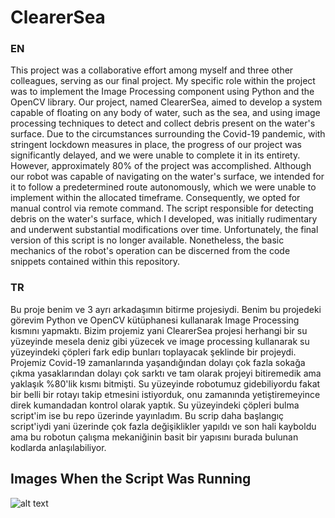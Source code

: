 # ClearerSea
### EN
This project was a collaborative effort among myself and three other colleagues, serving as our final project. My specific role within the project was to implement the Image Processing component using Python and the OpenCV library. Our project, named ClearerSea, aimed to develop a system capable of floating on any body of water, such as the sea, and using image processing techniques to detect and collect debris present on the water's surface. Due to the circumstances surrounding the Covid-19 pandemic, with stringent lockdown measures in place, the progress of our project was significantly delayed, and we were unable to complete it in its entirety. However, approximately 80% of the project was accomplished. Although our robot was capable of navigating on the water's surface, we intended for it to follow a predetermined route autonomously, which we were unable to implement within the allocated timeframe. Consequently, we opted for manual control via remote command. The script responsible for detecting debris on the water's surface, which I developed, was initially rudimentary and underwent substantial modifications over time. Unfortunately, the final version of this script is no longer available. Nonetheless, the basic mechanics of the robot's operation can be discerned from the code snippets contained within this repository.

### TR
Bu proje benim ve 3 ayrı arkadaşımın bitirme projesiydi. Benim bu projedeki görevim Python ve OpenCV kütüphanesi kullanarak Image Processing kısmını yapmaktı. Bizim projemiz yani ClearerSea projesi herhangi bir su yüzeyinde mesela deniz gibi yüzecek ve image processing kullanarak su yüzeyindeki çöpleri fark edip bunları toplayacak şeklinde bir projeydi. Projemiz Covid-19 zamanlarında yaşandığından dolayı çok fazla sokağa çıkma yasaklarından dolayı çok sarktı ve tam olarak projeyi bitiremedik ama yaklaşık %80'lik kısmı bitmişti. Su yüzeyinde robotumuz gidebiliyordu fakat bir belli bir rotayı takip etmesini istiyorduk, onu zamanında yetiştiremeyince direk kumandadan kontrol olarak yaptık. Su yüzeyindeki çöpleri bulma script'im ise bu repo üzerinde yayınladım. Bu scrip daha başlangıç script'iydi yani üzerinde çok fazla değişiklikler yapıldı ve son hali kayboldu ama bu robotun çalışma mekaniğinin basit bir yapısını burada bulunan kodlarda anlaşılabiliyor.

## Images When the Script Was Running

![alt text](https://github.com/[username]/[reponame]/blob/[branch]/image.jpg?raw=true)
